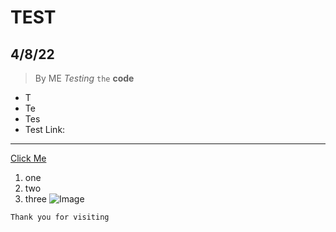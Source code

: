 # TEST
## 4/8/22
> By ME
_Testing_ `the` **code**
* T
* Te
* Tes
* Test
Link:

***
[Click Me](https://github.com/shc031/cse15l-lab-reports.git)
1) one
2) two 
3) three
![Image](https://www.seekpng.com/png/detail/12-120961_up-arrow-png-picture-up-arrow-png.png)
```
Thank you for visiting

```
